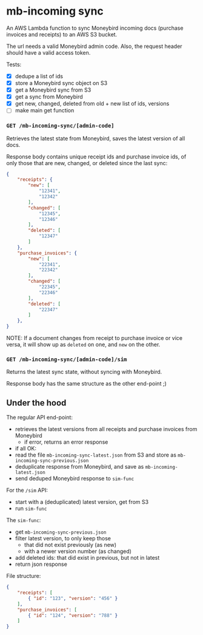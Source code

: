 # mb-incoming sync
An AWS Lambda function to sync Moneybird incoming docs (purchase invoices and receipts) to an AWS S3 bucket.

The url needs a valid Moneybird admin code. Also, the request header should have a valid access token.

Tests:

- [x] dedupe a list of ids
- [x] store a Moneybird sync object on S3
- [x] get a Moneybird sync from S3
- [x] get a sync from Moneybird
- [x] get new, changed, deleted from old + new list of ids, versions
- [ ] make main get function

### `GET /mb-incoming-sync/[admin-code]`
Retrieves the latest state from Moneybird, saves the latest version of all docs.

Response body contains unique receipt ids and purchase invoice ids, of only those that are new, changed, or deleted since the last sync:
```json
{
    "receipts": { 
        "new": [
            "12341",
            "12342"
        ],
        "changed": [
            "12345",
            "12346"
        ],
        "deleted": [
            "12347"
        ]
    },
    "purchase_invoices": { 
        "new": [
            "22341",
            "22342"
        ],
        "changed": [
            "22345",
            "22346"
        ],
        "deleted": [
            "22347"
        ]
    },
}
```
NOTE: If a document changes from receipt to purchase invoice or vice versa, it will show up as `deleted` on one, and `new` on the other.

### `GET /mb-incoming-sync/[admin-code]/sim`
Returns the latest sync state, without syncing with Moneybird.

Response body has the same structure as the other end-point ;)

## Under the hood
The regular API end-point:

- retrieves the latest versions from all receipts and purchase invoices from Moneybird
    - if error, returns an error response
- if all OK:
- read the file `mb-incoming-sync-latest.json` from S3 and store as `mb-incoming-sync-previous.json`
- deduplicate response from Moneybird, and save as `mb-incoming-latest.json`
- send deduped Moneybird response to `sim-func`

For the `/sim` API:

- start with a (deduplicated) latest version, get from S3
- run `sim-func`

The `sim-func`:
- get `mb-incoming-sync-previous.json`
- filter latest version, to only keep those
    - that did not exist previously (as new)
    - with a newer version number (as changed)
- add deleted ids: that did exist in previous, but not in latest
- return json response

File structure:
```json
{
    "receipts": [
        { "id": "123", "version": "456" }
    ],
    "purchase_invoices": [
        { "id": "124", "version": "788" }
    ]
}
